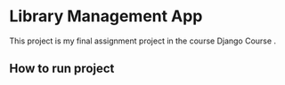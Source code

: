 # Library Management App
This project is my final assignment project in the course Django Course .

## How to run project 
